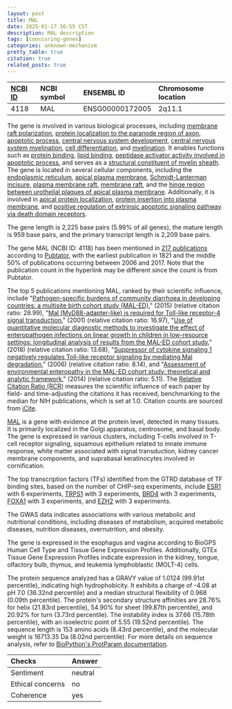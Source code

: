 ```yaml
---
layout: post
title: MAL
date: 2025-01-17 16:55 CST
description: MAL description
tags: [cooccuring-genes]
categories: unknown-mechanism
pretty_table: true
citation: true
related_posts: true
---
```




| [NCBI ID](https://www.ncbi.nlm.nih.gov/gene/4118) | NCBI symbol | ENSEMBL ID | Chromosome location |
| :-------- | :------- | :-------- | :------- |
| 4118  | MAL | ENSG00000172005 | 2q11.1 |



The gene is involved in various biological processes, including [membrane raft polarization](https://amigo.geneontology.org/amigo/term/GO:0001766), [protein localization to the paranode region of axon](https://amigo.geneontology.org/amigo/term/GO:0002175), [apoptotic process](https://amigo.geneontology.org/amigo/term/GO:0006915), [central nervous system development](https://amigo.geneontology.org/amigo/term/GO:0007417), [central nervous system myelination](https://amigo.geneontology.org/amigo/term/GO:0022010), [cell differentiation](https://amigo.geneontology.org/amigo/term/GO:0030154), and [myelination](https://amigo.geneontology.org/amigo/term/GO:0042552). It enables functions such as [protein binding](https://amigo.geneontology.org/amigo/term/GO:0005515), [lipid binding](https://amigo.geneontology.org/amigo/term/GO:0008289), [peptidase activator activity involved in apoptotic process](https://amigo.geneontology.org/amigo/term/GO:0016505), and serves as a [structural constituent of myelin sheath](https://amigo.geneontology.org/amigo/term/GO:0019911). The gene is located in several cellular components, including the [endoplasmic reticulum](https://amigo.geneontology.org/amigo/term/GO:0005783), [apical plasma membrane](https://amigo.geneontology.org/amigo/term/GO:0016324), [Schmidt-Lanterman incisure](https://amigo.geneontology.org/amigo/term/GO:0043220), [plasma membrane raft](https://amigo.geneontology.org/amigo/term/GO:0044853), [membrane raft](https://amigo.geneontology.org/amigo/term/GO:0045121), and the [hinge region between urothelial plaques of apical plasma membrane](https://amigo.geneontology.org/amigo/term/GO:0120003). Additionally, it is involved in [apical protein localization](https://amigo.geneontology.org/amigo/term/GO:0045176), [protein insertion into plasma membrane](https://amigo.geneontology.org/amigo/term/GO:0098737), and [positive regulation of extrinsic apoptotic signaling pathway via death domain receptors](https://amigo.geneontology.org/amigo/term/GO:1902043).


The gene length is 2,225 base pairs (5.99% of all genes), the mature length is 959 base pairs, and the primary transcript length is 2,209 base pairs.


The gene MAL (NCBI ID: 4118) has been mentioned in [217 publications](https://pubmed.ncbi.nlm.nih.gov/?term=%22MAL%22) according to [Pubtator](https://academic.oup.com/nar/article/47/W1/W587/5494727), with the earliest publication in 1821 and the middle 50% of publications occurring between 2006 and 2017. Note that the publication count in the hyperlink may be different since the count is from Pubtator.


The top 5 publications mentioning MAL, ranked by their scientific influence, include "[Pathogen-specific burdens of community diarrhoea in developing countries: a multisite birth cohort study (MAL-ED).](https://pubmed.ncbi.nlm.nih.gov/26202075)" (2015) (relative citation ratio: 28.99), "[Mal (MyD88-adapter-like) is required for Toll-like receptor-4 signal transduction.](https://pubmed.ncbi.nlm.nih.gov/11544529)" (2001) (relative citation ratio: 16.97), "[Use of quantitative molecular diagnostic methods to investigate the effect of enteropathogen infections on linear growth in children in low-resource settings: longitudinal analysis of results from the MAL-ED cohort study.](https://pubmed.ncbi.nlm.nih.gov/30287125)" (2018) (relative citation ratio: 13.68), "[Suppressor of cytokine signaling 1 negatively regulates Toll-like receptor signaling by mediating Mal degradation.](https://pubmed.ncbi.nlm.nih.gov/16415872)" (2006) (relative citation ratio: 8.14), and "[Assessment of environmental enteropathy in the MAL-ED cohort study: theoretical and analytic framework.](https://pubmed.ncbi.nlm.nih.gov/25305293)" (2014) (relative citation ratio: 5.11). The [Relative Citation Ratio (RCR)](https://journals.plos.org/plosbiology/article?id=10.1371/journal.pbio.1002541) measures the scientific influence of each paper by field- and time-adjusting the citations it has received, benchmarking to the median for NIH publications, which is set at 1.0. Citation counts are sourced from [iCite](https://icite.od.nih.gov).


[MAL](https://www.proteinatlas.org/ENSG00000172005-MAL) is a gene with evidence at the protein level, detected in many tissues. It is primarily localized in the Golgi apparatus, centrosome, and basal body. The gene is expressed in various clusters, including T-cells involved in T-cell receptor signaling, squamous epithelium related to innate immune response, white matter associated with signal transduction, kidney cancer membrane components, and suprabasal keratinocytes involved in cornification.


The top transcription factors (TFs) identified from the GTRD database of TF binding sites, based on the number of CHIP-seq experiments, include [ESR1](https://www.ncbi.nlm.nih.gov/gene/2099) with 6 experiments, [TRPS1](https://www.ncbi.nlm.nih.gov/gene/7227) with 3 experiments, [BRD4](https://www.ncbi.nlm.nih.gov/gene/23476) with 3 experiments, [FOXA1](https://www.ncbi.nlm.nih.gov/gene/3169) with 3 experiments, and [EZH2](https://www.ncbi.nlm.nih.gov/gene/2146) with 3 experiments.



The GWAS data indicates associations with various metabolic and nutritional conditions, including diseases of metabolism, acquired metabolic diseases, nutrition diseases, overnutrition, and obesity.



The gene is expressed in the esophagus and vagina according to BioGPS Human Cell Type and Tissue Gene Expression Profiles. Additionally, GTEx Tissue Gene Expression Profiles indicate expression in the kidney, tongue, olfactory bulb, thymus, and leukemia lymphoblastic (MOLT-4) cells.




The protein sequence analyzed has a GRAVY value of 1.0124 (99.91st percentile), indicating high hydrophobicity. It exhibits a charge of -4.08 at pH 7.0 (36.32nd percentile) and a median structural flexibility of 0.968 (0.09th percentile). The protein's secondary structure affinities are 28.76% for helix (21.83rd percentile), 54.90% for sheet (99.87th percentile), and 20.92% for turn (3.73rd percentile). The instability index is 37.66 (15.78th percentile), with an isoelectric point of 5.55 (19.52nd percentile). The sequence length is 153 amino acids (8.43rd percentile), and the molecular weight is 16713.35 Da (8.02nd percentile). For more details on sequence analysis, refer to [BioPython's ProtParam documentation](https://biopython.org/docs/1.75/api/Bio.SeqUtils.ProtParam.html).





| Checks    | Answer |
| :-------- | :------- |
| Sentiment  | neutral   |
| Ethical concerns | no     |
| Coherence    | yes    |